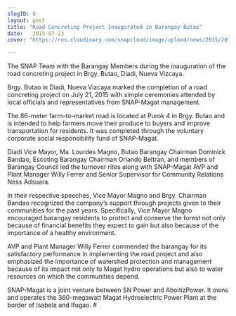 ```yaml
---
slugID: 8
layout: post
title: "Road Concreting Project Inaugurated in Barangay Butao"
date:   2015-07-23 
cover: "https://res.cloudinary.com/snapcloud/image/upload/news/2015/2015-8-snap.jpg"

---
```

The SNAP Team with the Barangay Members during the inauguration of the road concreting project in Brgy. Butao, Diadi, Nueva Vizcaya.


Brgy. Butao in Diadi, Nueva Vizcaya marked the completion of a road concreting project on July 21, 2015 with simple ceremonies attended by local officials and representatives from SNAP-Magat management. 


The 86-meter farm-to-market road is located at Purok 4 in Brgy. Butao and is intended to help farmers move their produce to buyers and improve transportation for residents. It was completed through the voluntary corporate social responsibility fund of SNAP-Magat.


Diadi Vice Mayor, Ma. Lourdes Magno, Butao Barangay Chairman Dominick Bandao, Escoting Barangay Chairman Orlando Beltran, and members of Barangay Council led the turnover rites along with SNAP-Magat AVP and Plant Manager Willy Ferrer and Senior Supervisor for Community Relations Ness Adsuara. 


In their respective speeches, Vice Mayor Magno and Brgy. Chairman Bandao recognized the company’s support through projects given to their communities for the past years. Specifically, Vice Mayor Magno encouraged barangay residents to protect and conserve the forest not only because of financial benefits they expect to gain but also because of the importance of a healthy environment.


AVP and Plant Manager Willy Ferrer commended the barangay for its satisfactory performance in implementing the road project and also emphasized the importance of watershed protection and management because of its impact not only to Magat hydro operations but also to water resources on which the communities depend. 


SNAP-Magat is a joint venture between SN Power and AboitizPower. It owns and operates the 360-megawatt Magat Hydroelectric Power Plant at the border of Isabela and Ifugao. #